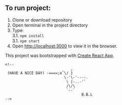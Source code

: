 ## To run project:
1. Clone or download repository
2. Open terminal in the project directory
3. Type:<br>
  3.1. `npm install`<br>
  3.1. `npm start`
4. Open [http://localhost:3000](http://localhost:3000) to view it in the browser.

This project was bootstrapped with [Create React App](https://github.com/facebook/create-react-app).

    <!--
                              _   ,
     (HAVE A NICE DAY) -====;o`\/ }
                               \-'\-'----.
                                \ |-..-'`
                                /\/\
                                `--`
                                       B.B.L
    -->